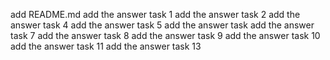 add README.md
add the answer task 1
add the answer task 2
add the answer task 4
add the answer task 5
add the answer task 
add the answer task 7
add the answer task 8
add the answer task 9
add the answer task 10
add the answer task 11
add the answer task 13